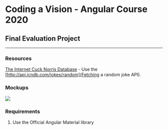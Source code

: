 # Coding a Vision - Angular Course 2020
## Final Evaluation Project
---

### Resources

[The Internet Cuck Norris Database](http://www.icndb.com/api/) - Use the [http://api.icndb.com/jokes/random](Fetching a random joke API).

### Mockups

![](C:\dev\coding-a-vision\final-evaluation\images\general-view.png)

### Requirements
1. Use the Official Angular Material library

